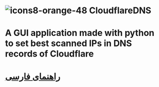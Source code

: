 # ![icons8-orange-48](https://user-images.githubusercontent.com/52942515/227339564-45d03a94-d3e1-44ba-bc60-229d039cf4ee.png) CloudflareDNS
A GUI application made with python to set best scanned IPs in DNS records of Cloudflare
===============
[راهنمای‌ فارسی](https://github.com/MortezaBashsiz/CFScanner)
===============

